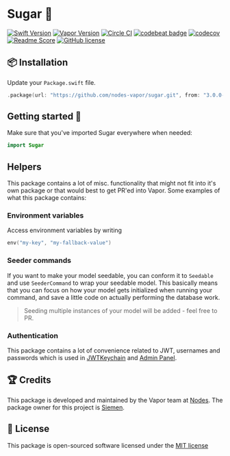 # Sugar 🍬
[![Swift Version](https://img.shields.io/badge/Swift-4.1-brightgreen.svg)](http://swift.org)
[![Vapor Version](https://img.shields.io/badge/Vapor-3-30B6FC.svg)](http://vapor.codes)
[![Circle CI](https://circleci.com/gh/nodes-vapor/sugar/tree/master.svg?style=shield)](https://circleci.com/gh/nodes-vapor/sugar)
[![codebeat badge](https://codebeat.co/badges/54770476-a759-47f8-9372-1009267a56e0)](https://codebeat.co/projects/github-com-nodes-vapor-sugar-master)
[![codecov](https://codecov.io/gh/nodes-vapor/sugar/branch/master/graph/badge.svg)](https://codecov.io/gh/nodes-vapor/sugar)
[![Readme Score](http://readme-score-api.herokuapp.com/score.svg?url=https://github.com/nodes-vapor/sugar)](http://clayallsopp.github.io/readme-score?url=https://github.com/nodes-vapor/sugar)
[![GitHub license](https://img.shields.io/badge/license-MIT-blue.svg)](https://raw.githubusercontent.com/nodes-vapor/sugar/master/LICENSE)


## 📦 Installation

Update your `Package.swift` file.

```swift
.package(url: "https://github.com/nodes-vapor/sugar.git", from: "3.0.0-beta")
```


## Getting started 🚀

Make sure that you've imported Sugar everywhere when needed:

```swift
import Sugar
```


## Helpers

This package contains a lot of misc. functionality that might not fit into it's own package or that would best to get PR'ed into Vapor. Some examples of what this package contains:

### Environment variables

Access environment variables by writing

```swift
env("my-key", "my-fallback-value")
```

### Seeder commands

If you want to make your model seedable, you can conform it to `Seedable` and use `SeederCommand` to wrap your seedable model. This basically means that you can focus on how your model gets initialized when running your command, and save a little code on actually performing the database work.

> Seeding multiple instances of your model will be added - feel free to PR.

### Authentication

This package contains a lot of convenience related to JWT, usernames and passwords which is used in [JWTKeychain](https://github.com/nodes-vapor/jwt-keychain) and [Admin Panel](https://github.com/nodes-vapor/admin-panel).


## 🏆 Credits

This package is developed and maintained by the Vapor team at [Nodes](https://www.nodesagency.com).
The package owner for this project is [Siemen](https://github.com/siemensikkema).


## 📄 License

This package is open-sourced software licensed under the [MIT license](http://opensource.org/licenses/MIT)
